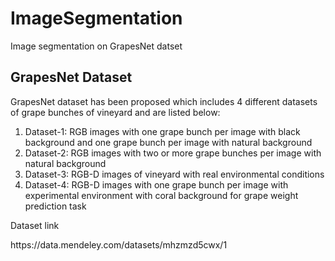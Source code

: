 # ImageSegmentation
Image segmentation on GrapesNet datset
## GrapesNet Dataset
GrapesNet dataset has been proposed which includes 4 different datasets of grape bunches of vineyard and are listed below:
1. Dataset-1: RGB images with one grape bunch per image with black background and one
grape bunch per image with natural background
2. Dataset-2: RGB images with two or more grape bunches per image with natural background
3. Dataset-3: RGB-D images of vineyard with real environmental conditions
4. Dataset-4: RGB-D images with one grape bunch per image with experimental environment
with coral background for grape weight prediction task

Dataset link
<link>https://data.mendeley.com/datasets/mhzmzd5cwx/1</link>

